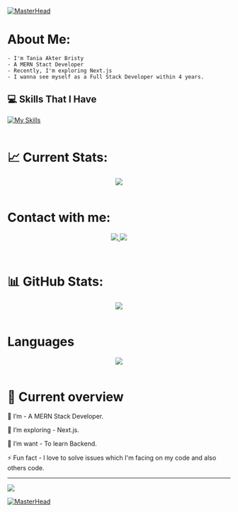 [![MasterHead](https://i.ibb.co/mHFJWvp/Mern-stact-developer.png)](https://github.com/tania51)


# About Me:
    - I'm Tania Akter Bristy
    - A MERN Stact Developer
    - Recently, I'm exploring Next.js
    - I wanna see myself as a Full Stack Developer within 4 years.

## 💻 Skills That I Have
[![My Skills](https://skillicons.dev/icons?i=js,react,express,mongodb,nodejs,figma,firebase,html,css,tailwind,vscode,wordpress)](https://skillicons.dev)<br /><br />

# 📈 Current Stats:
<div align="center">
    <img src="https://github-readme-streak-stats.herokuapp.com/?user=tania51&theme=tokyonight&hide_border=false" />
</div><br />
<!-- ![](https://github-readme-streak-stats.herokuapp.com/?user=tania51&theme=tokyonight&hide_border=false)<br/> -->


# Contact with me:
<p align="center" margin-right="10px">
  <a href="https://github.com/tania51">
    <img src="https://skillicons.dev/icons?i=github" />
  </a>
  <a href="https://www.linkedin.com/in/tania-akter-bristy-a7b2932a3/">
    <img src="https://skillicons.dev/icons?i=linkedin" />
    </a>
</p><br />



# 📊 GitHub Stats:
<div align="center">
    <img src="https://github-readme-stats.vercel.app/api?username=tania51&theme=tokyonight&hide_border=false&include_all_commits=true&count_private=true" />
</div><br/>


# Languages
<div align="center">
    <img src="https://github-readme-stats.vercel.app/api/top-langs/?username=tania51&theme=tokyonight&hide_border=false&include_all_commits=true&count_private=true&layout=compact" />
</div><br/>

# 👀 Current overview

🔭 I’m - A MERN Stack Developer.

🌱 I’m exploring - Next.js.

🤔 I’m want - To learn Backend.

⚡ Fun fact - I love to solve issues which I'm facing on my code and also others code.

---

[![](https://visitcount.itsvg.in/api?id=tania51&icon=0&color=0)](https://visitcount.itsvg.in)

[![MasterHead](https://user-images.githubusercontent.com/59734313/157189039-c09b3e38-9f42-42c0-ab54-14f1574190a7.gif)](https://github.com/tania51)
